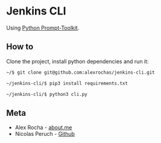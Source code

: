 # Jenkins CLI

Using [Python Prompt-Toolkit](https://github.com/prompt-toolkit/python-prompt-toolkit).

## How to

Clone the project, install python dependencies and run it:

```bash
~/$ git clone git@github.com:alexrochas/jenkins-cli.git
```

```bash
~/jenkins-cli/$ pip3 install requirements.txt
```

```bash
~/jenkins-cli/$ python3 cli.py
```

## Meta

* Alex Rocha - [about.me](http://about.me/alex.rochas)
* Nicolas Peruch - [Github](https://github.com/nicolasperuch)
